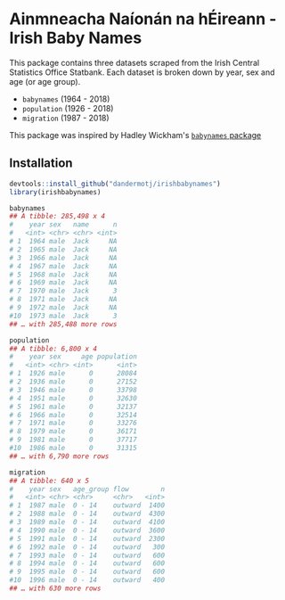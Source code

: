 # Ainmneacha Naíonán na hÉireann - Irish Baby Names

This package contains three datasets scraped from the Irish Central Statistics Office Statbank. Each dataset is broken down by year, sex and age (or age group). 

  * `babynames` (1964 - 2018)
  * `population` (1926 - 2018) 
  * `migration` (1987 - 2018)

This package was inspired by Hadley Wickham's [`babynames` package](https://github.com/hadley/babynames)

## Installation

```r
devtools::install_github("dandermotj/irishbabynames")
library(irishbabynames)

babynames
## A tibble: 285,498 x 4
#    year sex   name      n
#   <int> <chr> <chr> <int>
# 1  1964 male  Jack     NA
# 2  1965 male  Jack     NA
# 3  1966 male  Jack     NA
# 4  1967 male  Jack     NA
# 5  1968 male  Jack     NA
# 6  1969 male  Jack     NA
# 7  1970 male  Jack      3
# 8  1971 male  Jack     NA
# 9  1972 male  Jack     NA
#10  1973 male  Jack      3
## … with 285,488 more rows

population
## A tibble: 6,800 x 4
#    year sex     age population
#   <int> <chr> <int>      <int>
# 1  1926 male      0      28084
# 2  1936 male      0      27152
# 3  1946 male      0      33798
# 4  1951 male      0      32630
# 5  1961 male      0      32137
# 6  1966 male      0      32514
# 7  1971 male      0      33276
# 8  1979 male      0      36171
# 9  1981 male      0      37717
#10  1986 male      0      31315
## … with 6,790 more rows

migration
## A tibble: 640 x 5
#    year sex   age_group flow        n
#   <int> <chr> <chr>     <chr>   <int>
# 1  1987 male  0 - 14    outward  1400
# 2  1988 male  0 - 14    outward  4300
# 3  1989 male  0 - 14    outward  4100
# 4  1990 male  0 - 14    outward  3600
# 5  1991 male  0 - 14    outward  2300
# 6  1992 male  0 - 14    outward   300
# 7  1993 male  0 - 14    outward   600
# 8  1994 male  0 - 14    outward   600
# 9  1995 male  0 - 14    outward   600
#10  1996 male  0 - 14    outward   400
## … with 630 more rows
```  

